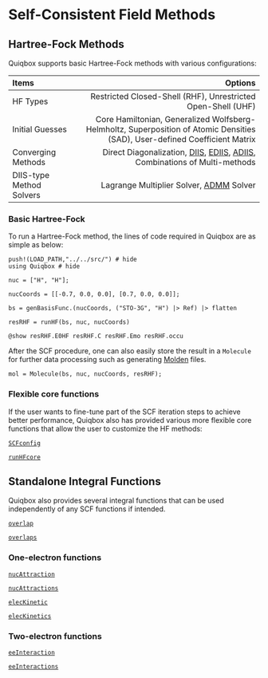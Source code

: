 # Self-Consistent Field Methods

## Hartree-Fock Methods

Quiqbox supports basic Hartree-Fock methods with various configurations: 

| Items | Options |
| :---  |  ---:   |
| HF Types | Restricted Closed-Shell (RHF), Unrestricted Open-Shell (UHF) |
| Initial Guesses | Core Hamiltonian, Generalized Wolfsberg-Helmholtz, Superposition of Atomic Densities (SAD), User-defined Coefficient Matrix |
| Converging Methods | Direct Diagonalization, [DIIS](https://onlinelibrary.wiley.com/doi/10.1002/jcc.540030413), [EDIIS](https://aip.scitation.org/doi/abs/10.1063/1.1470195), [ADIIS](https://aip.scitation.org/doi/10.1063/1.3304922), Combinations of Multi-methods |
| DIIS-type Method Solvers | Lagrange Multiplier Solver, [ADMM](https://github.com/JuliaFirstOrder/SeparableOptimization.jl) Solver |

### Basic Hartree-Fock
To run a Hartree-Fock method, the lines of code required in Quiqbox are as simple as below:
```@repl 3
push!(LOAD_PATH,"../../src/") # hide
using Quiqbox # hide

nuc = ["H", "H"];

nucCoords = [[-0.7, 0.0, 0.0], [0.7, 0.0, 0.0]];

bs = genBasisFunc.(nucCoords, ("STO-3G", "H") |> Ref) |> flatten

resRHF = runHF(bs, nuc, nucCoords)

@show resRHF.E0HF resRHF.C resRHF.Emo resRHF.occu
```

After the SCF procedure, one can also easily store the result in a `Molecule` for further data processing such as generating [Molden](@ref) files.
```@repl 3
mol = Molecule(bs, nuc, nucCoords, resRHF);
```

### Flexible core functions
If the user wants to fine-tune part of the SCF iteration steps to achieve better performance, Quiqbox also has provided various more flexible core functions that 
allow the user to customize the HF methods:

[`SCFconfig`](@ref)

[`runHFcore`](@ref)

## Standalone Integral Functions

Quiqbox also provides several integral functions that can be used independently of any SCF functions if intended.

[`overlap`](@ref)

[`overlaps`](@ref)

### One-electron functions

[`nucAttraction`](@ref)

[`nucAttractions`](@ref)

[`elecKinetic`](@ref)

[`elecKinetics`](@ref)

### Two-electron functions

[`eeInteraction`](@ref)

[`eeInteractions`](@ref)